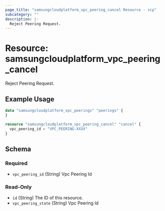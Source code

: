 ```yaml
---
page_title: "samsungcloudplatform_vpc_peering_cancel Resource - scp"
subcategory: ""
description: |-
  Reject Peering Request.
---
```


# Resource: samsungcloudplatform_vpc_peering_cancel

Reject Peering Request.


## Example Usage

```terraform
data "samsungcloudplatform_vpc_peerings" "peerings" {
}

resource "samsungcloudplatform_vpc_peering_cancel" "cancel" {
  vpc_peering_id = "VPC_PEERING-XXXX"
}
```

<!-- schema generated by tfplugindocs -->
## Schema

### Required

- `vpc_peering_id` (String) Vpc Peering Id

### Read-Only

- `id` (String) The ID of this resource.
- `vpc_peering_state` (String) Vpc Peering Id
